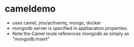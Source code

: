 # cameldemo
- uses camel, jms/activemq, mongo, docker
- mongodb server is specified in appliacation.properties.  
- Note the Camel route references mongodb as simply as "mongodb:insert"
